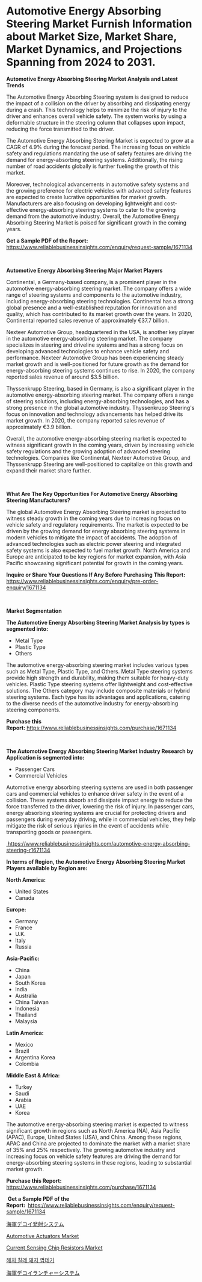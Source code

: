 <p><h1>Automotive Energy Absorbing Steering Market Furnish Information about Market Size, Market Share, Market Dynamics, and Projections Spanning from 2024 to 2031.</h1></p><p><strong>Automotive Energy Absorbing Steering Market Analysis and Latest Trends</strong></p>
<p><p>The Automotive Energy Absorbing Steering system is designed to reduce the impact of a collision on the driver by absorbing and dissipating energy during a crash. This technology helps to minimize the risk of injury to the driver and enhances overall vehicle safety. The system works by using a deformable structure in the steering column that collapses upon impact, reducing the force transmitted to the driver.</p><p>The Automotive Energy Absorbing Steering Market is expected to grow at a CAGR of 4.9% during the forecast period. The increasing focus on vehicle safety and regulations mandating the use of safety features are driving the demand for energy-absorbing steering systems. Additionally, the rising number of road accidents globally is further fueling the growth of this market.</p><p>Moreover, technological advancements in automotive safety systems and the growing preference for electric vehicles with advanced safety features are expected to create lucrative opportunities for market growth. Manufacturers are also focusing on developing lightweight and cost-effective energy-absorbing steering systems to cater to the growing demand from the automotive industry. Overall, the Automotive Energy Absorbing Steering Market is poised for significant growth in the coming years.</p></p>
<p><strong>Get a Sample PDF of the Report:&nbsp;</strong> <a href="https://www.reliablebusinessinsights.com/enquiry/request-sample/1671134">https://www.reliablebusinessinsights.com/enquiry/request-sample/1671134</a></p>
<p>&nbsp;</p>
<p><strong>Automotive Energy Absorbing Steering Major Market Players</strong></p>
<p><p>Continental, a Germany-based company, is a prominent player in the automotive energy-absorbing steering market. The company offers a wide range of steering systems and components to the automotive industry, including energy-absorbing steering technologies. Continental has a strong global presence and a well-established reputation for innovation and quality, which has contributed to its market growth over the years. In 2020, Continental reported sales revenue of approximately €37.7 billion.</p><p>Nexteer Automotive Group, headquartered in the USA, is another key player in the automotive energy-absorbing steering market. The company specializes in steering and driveline systems and has a strong focus on developing advanced technologies to enhance vehicle safety and performance. Nexteer Automotive Group has been experiencing steady market growth and is well-positioned for future growth as the demand for energy-absorbing steering systems continues to rise. In 2020, the company reported sales revenue of around $3.5 billion.</p><p>Thyssenkrupp Steering, based in Germany, is also a significant player in the automotive energy-absorbing steering market. The company offers a range of steering solutions, including energy-absorbing technologies, and has a strong presence in the global automotive industry. Thyssenkrupp Steering's focus on innovation and technology advancements has helped drive its market growth. In 2020, the company reported sales revenue of approximately €3.9 billion.</p><p>Overall, the automotive energy-absorbing steering market is expected to witness significant growth in the coming years, driven by increasing vehicle safety regulations and the growing adoption of advanced steering technologies. Companies like Continental, Nexteer Automotive Group, and Thyssenkrupp Steering are well-positioned to capitalize on this growth and expand their market share further.</p></p>
<p>&nbsp;</p>
<p><strong>What Are The Key Opportunities For Automotive Energy Absorbing Steering Manufacturers?</strong></p>
<p><p>The global Automotive Energy Absorbing Steering market is projected to witness steady growth in the coming years due to increasing focus on vehicle safety and regulatory requirements. The market is expected to be driven by the growing demand for energy absorbing steering systems in modern vehicles to mitigate the impact of accidents. The adoption of advanced technologies such as electric power steering and integrated safety systems is also expected to fuel market growth. North America and Europe are anticipated to be key regions for market expansion, with Asia Pacific showcasing significant potential for growth in the coming years.</p></p>
<p><strong>Inquire or Share Your Questions If Any Before Purchasing This Report:</strong> <a href="https://www.reliablebusinessinsights.com/enquiry/pre-order-enquiry/1671134">https://www.reliablebusinessinsights.com/enquiry/pre-order-enquiry/1671134</a></p>
<p>&nbsp;</p>
<p><strong>Market Segmentation</strong></p>
<p><strong>The Automotive Energy Absorbing Steering Market Analysis by types is segmented into:</strong></p>
<p><ul><li>Metal Type</li><li>Plastic Type</li><li>Others</li></ul></p>
<p><p>The automotive energy-absorbing steering market includes various types such as Metal Type, Plastic Type, and Others. Metal Type steering systems provide high strength and durability, making them suitable for heavy-duty vehicles. Plastic Type steering systems offer lightweight and cost-effective solutions. The Others category may include composite materials or hybrid steering systems. Each type has its advantages and applications, catering to the diverse needs of the automotive industry for energy-absorbing steering components.</p></p>
<p><strong>Purchase this Report:&nbsp;</strong><a href="https://www.reliablebusinessinsights.com/purchase/1671134">https://www.reliablebusinessinsights.com/purchase/1671134</a></p>
<p>&nbsp;</p>
<p><strong>The Automotive Energy Absorbing Steering Market Industry Research by Application is segmented into:</strong></p>
<p><ul><li>Passenger Cars</li><li>Commercial Vehicles</li></ul></p>
<p><p>Automotive energy absorbing steering systems are used in both passenger cars and commercial vehicles to enhance driver safety in the event of a collision. These systems absorb and dissipate impact energy to reduce the force transferred to the driver, lowering the risk of injury. In passenger cars, energy absorbing steering systems are crucial for protecting drivers and passengers during everyday driving, while in commercial vehicles, they help mitigate the risk of serious injuries in the event of accidents while transporting goods or passengers.</p></p>
<p><a href="https://www.reliablebusinessinsights.com/automotive-energy-absorbing-steering-r1671134">&nbsp;https://www.reliablebusinessinsights.com/automotive-energy-absorbing-steering-r1671134</a></p>
<p><strong>In terms of Region, the Automotive Energy Absorbing Steering Market Players available by Region are:</strong></p>
<p>
    <p> <strong> North America: </strong>
        <ul>
            <li>United States</li>
            <li>Canada</li>
        </ul>
        </p> 
    <p> <strong> Europe: </strong>
        <ul>
            <li>Germany</li>
            <li>France</li>
            <li>U.K.</li>
            <li>Italy</li>
            <li>Russia</li>
        </ul>
        </p> 
    <p> <strong> Asia-Pacific: </strong>
        <ul>
            <li>China</li>
            <li>Japan</li>
            <li>South Korea</li>
            <li>India</li>
            <li>Australia</li>
            <li>China Taiwan</li>
            <li>Indonesia</li>
            <li>Thailand</li>
            <li>Malaysia</li>
        </ul>
        </p> 
    <p> <strong> Latin America: </strong>
        <ul>
            <li>Mexico</li>
            <li>Brazil</li>
            <li>Argentina Korea</li>
            <li>Colombia</li>
        </ul>
        </p> 
    <p> <strong> Middle East & Africa: </strong>
        <ul>
            <li>Turkey</li>
            <li>Saudi</li>
            <li>Arabia</li>
            <li>UAE</li>
            <li>Korea</li>
        </ul>
    </p>
    </p>
<p><p>The automotive energy-absorbing steering market is expected to witness significant growth in regions such as North America (NA), Asia Pacific (APAC), Europe, United States (USA), and China. Among these regions, APAC and China are projected to dominate the market with a market share of 35% and 25% respectively. The growing automotive industry and increasing focus on vehicle safety features are driving the demand for energy-absorbing steering systems in these regions, leading to substantial market growth.</p></p>
<p><strong>Purchase this Report: </strong><a href="https://www.reliablebusinessinsights.com/purchase/1671134">https://www.reliablebusinessinsights.com/purchase/1671134</a></p>
<p>&nbsp;<strong>Get a Sample PDF of the Report:&nbsp;&nbsp;</strong><a href="https://www.reliablebusinessinsights.com/enquiry/request-sample/1671134">https://www.reliablebusinessinsights.com/enquiry/request-sample/1671134</a></p>
<p><strong></strong></p>
<p><p><a href="https://github.com/LeoraEber/Market-Research-Report-List-1/blob/main/4692312106781.md">海軍デコイ発射システム</a></p><p><a href="https://github.com/mancsybtousav/Market-Research-Report-List-2/blob/main/automotive-actuators-market.md">Automotive Actuators Market</a></p><p><a href="https://issuu.com/reportprime-2/docs/current-sensing-chip-resistors-market-size-2030.pp">Current Sensing Chip Resistors Market</a></p><p><a href="https://github.com/vss5505pa7z1p/Market-Research-Report-List-2/blob/main/3972776100703.md">해치 칠레 돼지 껍데기</a></p><p><a href="https://github.com/xtkhtofdt934839/Market-Research-Report-List-2/blob/main/9298456106782.md">海軍デコイランチャーシステム</a></p></p>